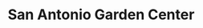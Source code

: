 ---
title: "San Antonio Garden Center"
url: /san-antonio/san-antonio-garden-center/
shop: garden centre
---